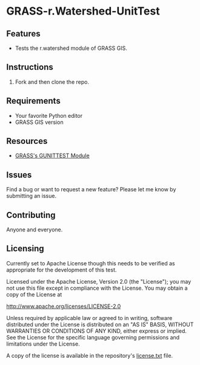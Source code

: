 # GRASS-r.Watershed-UnitTest

## Features

* Tests the r.watershed module of GRASS GIS.


## Instructions


1. Fork and then clone the repo.



## Requirements


* Your favorite Python editor
* GRASS GIS version

## Resources


* [GRASS's GUNITTEST Module](http://grass.osgeo.org/grass71/manuals/libpython/gunittest_testing.html)



## Issues


Find a bug or want to request a new feature?  Please let me know by submitting an issue.


## Contributing


Anyone and everyone. 


## Licensing

Currently set to Apache License though this needs to be verified as appropriate for the development of this test.

Licensed under the Apache License, Version 2.0 (the "License");
you may not use this file except in compliance with the License.
You may obtain a copy of the License at


   http://www.apache.org/licenses/LICENSE-2.0


Unless required by applicable law or agreed to in writing, software
distributed under the License is distributed on an "AS IS" BASIS,
WITHOUT WARRANTIES OR CONDITIONS OF ANY KIND, either express or implied.
See the License for the specific language governing permissions and
limitations under the License.


A copy of the license is available in the repository's [license.txt](https://github.com/swwendel/GRASS-r.Watershed-UnitTest.git/master/license.txt) file.